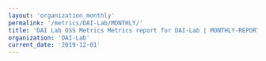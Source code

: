 ```yaml
---
layout: 'organization_monthly'
permalink: '/metrics/DAI-Lab/MONTHLY/'
title: 'DAI Lab OSS Metrics Metrics report for DAI-Lab | MONTHLY-REPORT-2019-12-01'
organization: 'DAI-Lab'
current_date: '2019-12-01'
---
```

